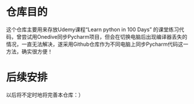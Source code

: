 # 仓库目的
这个仓库主要用来存放Udemy课程“Learn python in 100 Days” 的课堂练习代码，曾尝试用Onedive同步Pycharm项目，但会在切换电脑后出现编译器丢失的情况，一直无法解决，遂采用Github仓库作为不同电脑上同步Pycharm代码这一方法，确实很方便！
# 后续安排
以后将不定时地将完善本仓库：）
